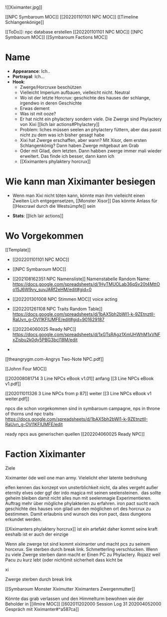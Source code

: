 ![[Xiximanter.jpg]]

[[NPC Symbaroum MOC]]
[[202201101101 NPC MOC]]
[[Timeline Schlangenkönige]]

[[ToDo]]: npc database erstellen
[[202201101101 NPC MOC]]
[[NPC Symbaroum MOC]]
[[Symbaroum Factions MOC]]
# Name
- **Appearance**: Ich..
- **Portrayal**: Ich...
- **Hook**:
	- Zwerge/Horcruxe beschützen
	- Vielleicht Imperium aufbauen, vielleicht nicht. Neutral
	- Wo ist der letzte Horcrux: geschichte des hauses der schlange, irgendwo in deren Geschichte
	- Erwas dement
	- Was ist mit ooze?
	- Er hat nicht ein phylactery sondern viele. Die Zwerge sind Phylactery von Xixi [[lich lair actions#Phylactery]]
	- Problem: liches müssen seelen an phylactery füttern, aber das passt nicht zu dem was ich bisher gesagt habe
	- Xixi hat Zwerge erschaffen, aber wann? Mit Xisor, dem ersten Schlangenkönig? Dann haben Zwerge mitgebaut am Grab
	- Oder mit Gilad, dem letzten. Dann habben zwerge immer mali wieder erweitert. Das finde ich besser, dann kann ich 
	- [[Xiximanters phylaktery horcrux]]
# Wie kann man Xiximanter besiegen
- Wenn man Xixi nicht töten kann, könnte man ihm vielleicht einen Zweiten Lich entgegensetzen, [[Monster Xisor]] Das könnte Anlass für [[Hexcrawl durch die Westsümpfe]] sein

- **Stats**: [[lich lair actions]]

# Wo Vorgekommen



 [[Template]]

- [[202201101101 NPC MOC]]
- [[NPC Symbaroum MOC]]
- [[202108162351 NPC Namensliste]] Namenstabelle Random Name: https://docs.google.com/spreadsheets/d/1HyTMUOLab36qSv20t4MttOo15J6W9vy_suvJARf2eHM/edit#gid=0
- [[202201301008 NPC Stimmen MOC]] voice acting
- [[202201261108 NPC Traits Random Table]] https://docs.google.com/spreadsheets/d/1bAX5bh2bWl1-k-9ZEtnztlI-RaUvn_g-OVl1KFlUMFE/edit#gid=901629187
- [[202204060025 Ready NPC]] https://docs.google.com/spreadsheets/d/1xGTsRAgz1XmUHWhM1xVNFxZisbu2k0dy5PBG3bcI18M/edit

- 


[[theangrygm.com-Angrys Two-Note NPC.pdf]]

[[Johnn Four MOC]]


 [[202008081714 3 Line NPCs eBook v1.01]] anfang [[3 Line NPCs eBook v1.pdf]]

[[202011011326 3 Line NPCs from p 87]] weiter  [[3 Line NPCs eBook v1 weiter.pdf]]

npcs die schon vorgekommen sind in symbaroum campagne, nps in throne of thorns  und npc traits
https://docs.google.com/spreadsheets/d/1bAX5bh2bWl1-k-9ZEtnztlI-RaUvn_g-OVl1KFlUMFE/edit

ready npcs aus generischen quellen
[[202204060025 Ready NPC]] 


# Faction Xiximanter

  

Ziele


    

Xiximanter öde weil one man army. Vielelicht eher latente bedrohung

  

elfen kennen das konzept von unsterblichkeit nicht, da alles vergeht außer eternity elves oder ggf der irdo magica mit seinen seelensteinen.  das sollte geheim bleiben damit nicht alles nun mit seelenmagie Experimentieren. Auftrag mehr über mögliche phylakterien zu erfahren. iron pact sucht nach geschichte des hauses von gilad um den möglichen ort des horcrux zu bestimmen. Damit erlaubnis und wunsch des iron pact, dass dungeons erkundet werden.

  

[[Xiximanters phylaktery horcrux]] ist ein artefakt daher kommt seine kraft  eeshalb ist er auch der einzige 

Wenn alle zwerge tot sind kommt xiximanter und macht pcs zu seinem horcxrux. Sie sterben durch break link. Schmetterling verschlucken. Wenn zu viele Zwerge sterben dann macht er Einen PC zu Phylactery. Rojazz weil Pacu zu kurz lebt (oder nicht)mit sicherheit dass kicht be

  xi

Zwerge sterben durch break link

[[Symbaroum Monster Xiximutter Xiximanters Zwergenmutter]]

Könnte das grab verlassen und den Himmelturm bewohnen wie der Beholder in [[illmire MOC]]
[[602011202000 Session Log 31 202004052000 Gespräch mit Xiximanter#^a587ca]]